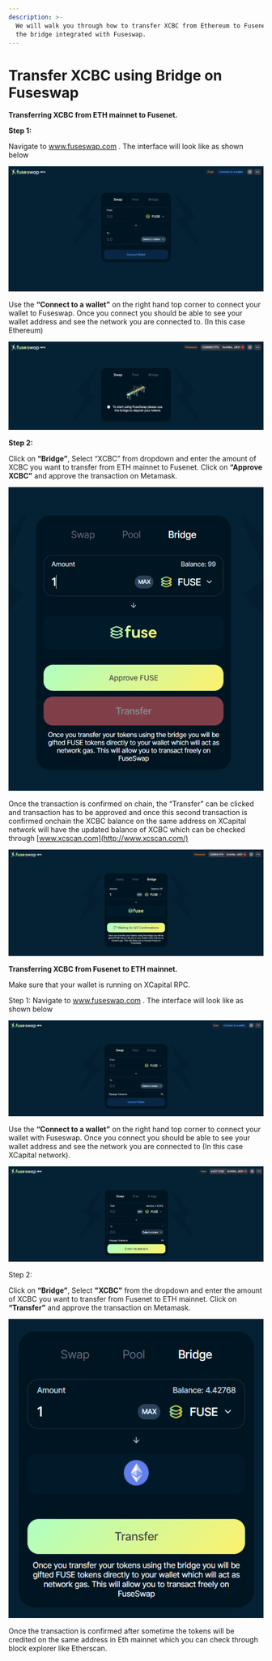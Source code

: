 ```yaml
---
description: >-
  We will walk you through how to transfer XCBC from Ethereum to Fusenet using
  the bridge integrated with Fuseswap.
---
```


# Transfer XCBC using Bridge on Fuseswap

**Transferring XCBC from ETH mainnet to Fusenet.**

**Step 1:**

Navigate to www.fuseswap.com . The interface will look like as shown below

![](../../.gitbook/assets/0%20%286%29.png)

Use the **“Connect to a wallet”** on the right hand top corner to connect your wallet to Fuseswap. Once you connect you should be able to see your wallet address and see the network you are connected to. \(In this case Ethereum\)

![](../../.gitbook/assets/1%20%289%29.png)

**Step 2:**

Click on **“Bridge”**, Select “XCBC” from dropdown and enter the amount of XCBC you want to transfer from ETH mainnet to Fusenet. Click on **“Approve XCBC”** and approve the transaction on Metamask.

![](../../.gitbook/assets/2%20%289%29.png)

Once the transaction is confirmed on chain, the “Transfer” can be clicked and transaction has to be approved and once this second transaction is confirmed onchain the XCBC balance on the same address on XCapital network will have the updated balance of XCBC which can be checked through [www.xcscan.com](http://www.xcscan.com/)

![](../../.gitbook/assets/3%20%288%29.png)

**Transferring XCBC from Fusenet to ETH mainnet.**

Make sure that your wallet is running on XCapital RPC.

Step 1: Navigate to www.fuseswap.com . The interface will look like as shown below

![](../../.gitbook/assets/4%20%289%29.png)

Use the **“Connect to a wallet”** on the right hand top corner to connect your wallet with Fuseswap. Once you connect you should be able to see your wallet address and see the network you are connected to \(In this case XCapital network\).

![](../../.gitbook/assets/5%20%286%29.png)

Step 2:

Click on **“Bridge”**, Select **"XCBC"** from the dropdown and enter the amount of XCBC you want to transfer from Fusenet to ETH mainnet. Click on **“Transfer”** and approve the transaction on Metamask.

![](../../.gitbook/assets/6%20%287%29.png)

Once the transaction is confirmed after sometime the tokens will be credited on the same address in Eth mainnet which you can check through block explorer like Etherscan.

